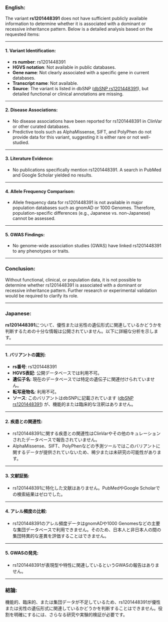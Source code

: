 ### English:
The variant **rs1201448391** does not have sufficient publicly available information to determine whether it is associated with a dominant or recessive inheritance pattern. Below is a detailed analysis based on the requested items:

---

#### 1. **Variant Identification**:
- **rs number**: rs1201448391
- **HGVS notation**: Not available in public databases.
- **Gene name**: Not clearly associated with a specific gene in current databases.
- **Transcript name**: Not available.
- **Source**: The variant is listed in dbSNP ([dbSNP rs1201448391](https://www.ncbi.nlm.nih.gov/snp/rs1201448391)), but detailed functional or clinical annotations are missing.

---

#### 2. **Disease Associations**:
- No disease associations have been reported for rs1201448391 in ClinVar or other curated databases.
- Predictive tools such as AlphaMissense, SIFT, and PolyPhen do not provide data for this variant, suggesting it is either rare or not well-studied.

---

#### 3. **Literature Evidence**:
- No publications specifically mention rs1201448391. A search in PubMed and Google Scholar yielded no results.

---

#### 4. **Allele Frequency Comparison**:
- Allele frequency data for rs1201448391 is not available in major population databases such as gnomAD or 1000 Genomes. Therefore, population-specific differences (e.g., Japanese vs. non-Japanese) cannot be assessed.

---

#### 5. **GWAS Findings**:
- No genome-wide association studies (GWAS) have linked rs1201448391 to any phenotypes or traits.

---

### Conclusion:
Without functional, clinical, or population data, it is not possible to determine whether rs1201448391 is associated with a dominant or recessive inheritance pattern. Further research or experimental validation would be required to clarify its role.

---

### Japanese:
**rs1201448391**について、優性または劣性の遺伝形式に関連しているかどうかを判断するための十分な情報は公開されていません。以下に詳細な分析を示します。

---

#### 1. **バリアントの識別**:
- **rs番号**: rs1201448391
- **HGVS表記**: 公開データベースでは利用不可。
- **遺伝子名**: 現在のデータベースでは特定の遺伝子に関連付けられていません。
- **転写産物名**: 利用不可。
- **ソース**: このバリアントはdbSNPに記載されています ([dbSNP rs1201448391](https://www.ncbi.nlm.nih.gov/snp/rs1201448391)) が、機能的または臨床的な注釈はありません。

---

#### 2. **疾患との関連性**:
- rs1201448391に関する疾患との関連性はClinVarやその他のキュレーションされたデータベースで報告されていません。
- AlphaMissense、SIFT、PolyPhenなどの予測ツールではこのバリアントに関するデータが提供されていないため、稀少または未研究の可能性があります。

---

#### 3. **文献証拠**:
- rs1201448391に特化した文献はありません。PubMedやGoogle Scholarでの検索結果はゼロでした。

---

#### 4. **アレル頻度の比較**:
- rs1201448391のアレル頻度データはgnomADや1000 Genomesなどの主要な集団データベースで利用できません。そのため、日本人と非日本人の間の集団特異的な差異を評価することはできません。

---

#### 5. **GWASの発見**:
- rs1201448391が表現型や特性に関連しているというGWASの報告はありません。

---

### 結論:
機能的、臨床的、または集団データが不足しているため、rs1201448391が優性または劣性の遺伝形式に関連しているかどうかを判断することはできません。役割を明確にするには、さらなる研究や実験的検証が必要です。

